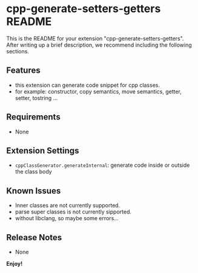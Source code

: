 # cpp-generate-setters-getters README

This is the README for your extension "cpp-generate-setters-getters". After writing up a brief description, we recommend including the following sections.

## Features

* this extension can generate code snippet for cpp classes.
* for example: constructor, copy semantics, move semantics, getter, setter, tostring ...

## Requirements

* None

## Extension Settings

* `cppClassGenerator.generateInternal`: generate code inside or outside the class body

## Known Issues

* Inner classes are not currently supported.
* parse super classes is not currently sipported.
* without libclang, so maybe some errors...

## Release Notes

* None

**Enjoy!**
